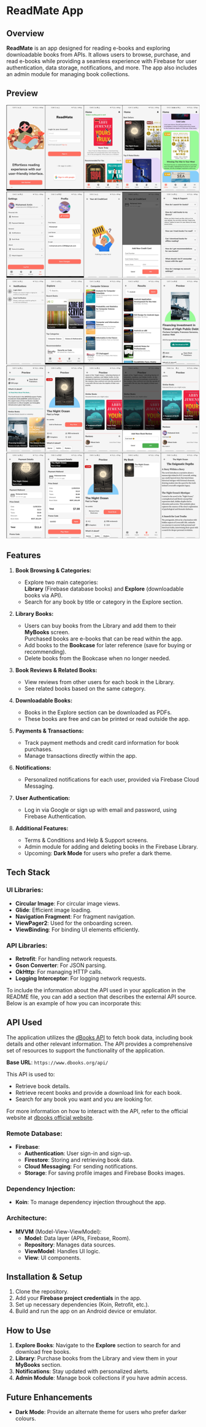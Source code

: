 # **ReadMate App**

## Overview

**ReadMate** is an app designed for reading e-books and exploring downloadable books from APIs. It allows users to browse, purchase, and read e-books while providing a seamless experience with Firebase for user authentication, data storage, notifications, and more. The app also includes an admin module for managing book collections.

## Preview
![Preview1](MergedImages(1).png)
![Preview2](MergedImages(2).png)
![Preview3](MergedImages(3).png)
![Preview3](MergedImages(4).png)
![Preview3](MergedImages(5).png)


## Features

1. **Book Browsing & Categories:**
   - Explore two main categories:  
     **Library** (Firebase database books) and **Explore** (downloadable books via API).
   - Search for any book by title or category in the Explore section.
   
2. **Library Books:**
   - Users can buy books from the Library and add them to their **MyBooks** screen.  
     Purchased books are e-books that can be read within the app.
   - Add books to the **Bookcase** for later reference (save for buying or recommending).
   - Delete books from the Bookcase when no longer needed.

3. **Book Reviews & Related Books:**
   - View reviews from other users for each book in the Library.
   - See related books based on the same category.

4. **Downloadable Books:**
   - Books in the Explore section can be downloaded as PDFs.
   - These books are free and can be printed or read outside the app.

5. **Payments & Transactions:**
   - Track payment methods and credit card information for book purchases.
   - Manage transactions directly within the app.

6. **Notifications:**
   - Personalized notifications for each user, provided via Firebase Cloud Messaging.

7. **User Authentication:**
   - Log in via Google or sign up with email and password, using Firebase Authentication.

8. **Additional Features:**
   - Terms & Conditions and Help & Support screens.
   - Admin module for adding and deleting books in the Firebase Library.
   - Upcoming: **Dark Mode** for users who prefer a dark theme.

## Tech Stack

### UI Libraries:
- **Circular Image**: For circular image views.
- **Glide**: Efficient image loading.
- **Navigation Fragment**: For fragment navigation.
- **ViewPager2**: Used for the onboarding screen.
- **ViewBinding**: For binding UI elements efficiently.

### API Libraries:
- **Retrofit**: For handling network requests.
- **Gson Converter**: For JSON parsing.
- **OkHttp**: For managing HTTP calls.
- **Logging Interceptor**: For logging network requests.

To include the information about the API used in your application in the README file, you can add a section that describes the external API source. Below is an example of how you can incorporate this:

## API Used
The application utilizes the [dBooks API](https://www.dbooks.org/api/) to fetch book data, including book details and other relevant information. The API provides a comprehensive set of resources to support the functionality of the application.

**Base URL**: `https://www.dbooks.org/api/`

This API is used to:
- Retrieve book details.
- Retrieve recent books and provide a download link for each book.
- Search for any book you want and you are looking for.

For more information on how to interact with the API, refer to the official website at [dbooks official website](https://www.dbooks.org/).


### Remote Database:
- **Firebase**:
  - **Authentication**: User sign-in and sign-up.
  - **Firestore**: Storing and retrieving book data.
  - **Cloud Messaging**: For sending notifications.
  - **Storage**: For saving profile images and Firebase Books images.

### Dependency Injection:
- **Koin**: To manage dependency injection throughout the app.

### Architecture:
- **MVVM** (Model-View-ViewModel):
  - **Model**: Data layer (APIs, Firebase, Room).
  - **Repository**: Manages data sources.
  - **ViewModel**: Handles UI logic.
  - **View**: UI components.

## Installation & Setup

1. Clone the repository.
2. Add your **Firebase project credentials** in the app.
3. Set up necessary dependencies (Koin, Retrofit, etc.).
4. Build and run the app on an Android device or emulator.

## How to Use

1. **Explore Books**: Navigate to the **Explore** section to search for and download free books.
2. **Library**: Purchase books from the Library and view them in your **MyBooks** section.
3. **Notifications**: Stay updated with personalized alerts.
4. **Admin Module**: Manage book collections if you have admin access.

## Future Enhancements

- **Dark Mode**: Provide an alternate theme for users who prefer darker colours.
